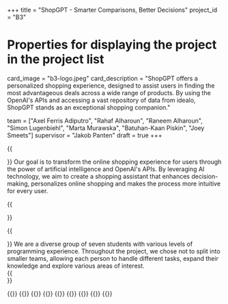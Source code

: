 +++
title = "ShopGPT - Smarter Comparisons, Better Decisions"
project_id = "B3"

# Properties for displaying the project in the project list
card_image = "b3-logo.jpeg"
card_description = "ShopGPT offers a personalized shopping experience, designed to assist users in finding the most advantageous deals across a wide range of products. By using the OpenAI's APIs and accessing a vast repository of data from idealo, ShopGPT stands as an exceptional shopping companion." 

team = ["Axel Ferris Adiputro", "Rahaf Alharoun", "Raneem Alharoun", "Simon Lugenbiehl", "Marta Murawska", "Batuhan-Kaan Piskin", "Joey Smeets"]
supervisor = "Jakob Panten"
draft = true
+++

{{<section title="Our Goal">}}
Our goal is to transform the online shopping experience for users through the power of artificial intelligence and OpenAI's APIs. By leveraging AI technology, we aim to create a shopping assistant that enhances decision-making, personalizes online shopping and makes the process more intuitive for every user.


{{</section>}}

{{<section title="The team">}}
We are a diverse group of seven students with various levels of programming experience. Throughout the project, we chose not to split into smaller teams, allowing each person to handle different tasks, expand their knowledge and explore various areas of interest.  
{{</section>}} 

{{<gallery>}}
{{<team-member image="axel.jpg" name="Axel Ferris Adiputro">}}
{{<team-member image="rahaf.jpg" name="Rahaf Alharoun">}}
{{<team-member image="raneem.jpg" name="Raneem Alharoun">}}
{{<team-member image="simon.jpg" name="Simon Lugenbiehl">}}
{{<team-member image="marta.jpg" name="Marta Murawska">}}
{{<team-member image="batu.jpg" name="Batuhan-Kaan Piskin">}}
{{<team-member image="joey.jpg" name="Joey Smeets">}}
{{</gallery>}}

